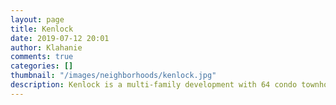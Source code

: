 ```yaml
---
layout: page
title: Kenlock
date: 2019-07-12 20:01
author: Klahanie
comments: true
categories: []
thumbnail: "/images/neighborhoods/kenlock.jpg"
description: Kenlock is a multi-family development with 64 condo townhomes. It is located across from the Lakeside Park and main office area which has amenities such as a swimming pool, two play structures, two tennis courts, basketball courts, large open grassy area, and access to Yellow Lake and Yellow Lake trail.
---
```

<object type="image/svg+xml" data="{{site.url}}/images/neighborhoods/kenlock.svg" class="img-fluid"/>